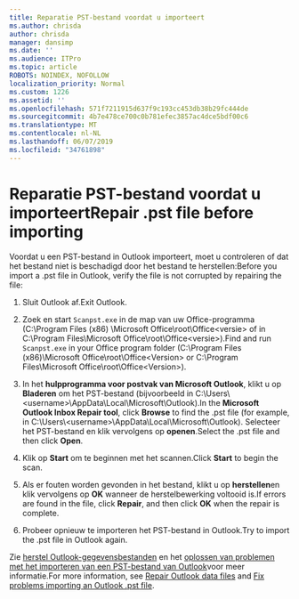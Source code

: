 ```yaml
---
title: Reparatie PST-bestand voordat u importeert
ms.author: chrisda
author: chrisda
manager: dansimp
ms.date: ''
ms.audience: ITPro
ms.topic: article
ROBOTS: NOINDEX, NOFOLLOW
localization_priority: Normal
ms.custom: 1226
ms.assetid: ''
ms.openlocfilehash: 571f7211915d637f9c193cc453db38b29fc444de
ms.sourcegitcommit: 4b7e478ce700c0b781efec3857ac4dce5bdf00c6
ms.translationtype: MT
ms.contentlocale: nl-NL
ms.lasthandoff: 06/07/2019
ms.locfileid: "34761898"
---
```

# <a name="repair-pst-file-before-importing"></a><span data-ttu-id="eef5e-102">Reparatie PST-bestand voordat u importeert</span><span class="sxs-lookup"><span data-stu-id="eef5e-102">Repair .pst file before importing</span></span>

<span data-ttu-id="eef5e-103">Voordat u een PST-bestand in Outlook importeert, moet u controleren of dat het bestand niet is beschadigd door het bestand te herstellen:</span><span class="sxs-lookup"><span data-stu-id="eef5e-103">Before you import a .pst file in Outlook, verify the file is not corrupted by repairing the file:</span></span>

1. <span data-ttu-id="eef5e-104">Sluit Outlook af.</span><span class="sxs-lookup"><span data-stu-id="eef5e-104">Exit Outlook.</span></span>

2. <span data-ttu-id="eef5e-105">Zoek en start `Scanpst.exe` in de map van uw Office-programma (C:\Program Files (x86) \Microsoft Office\root\Office\<versie\> of in C:\Program Files\Microsoft Office\root\Office\<versie\>).</span><span class="sxs-lookup"><span data-stu-id="eef5e-105">Find and run `Scanpst.exe` in your Office program folder (C:\Program Files (x86)\Microsoft Office\root\Office\<Version\> or C:\Program Files\Microsoft Office\root\Office\<Version\>).</span></span>

3. <span data-ttu-id="eef5e-106">In het **hulpprogramma voor postvak van Microsoft Outlook**, klikt u op **Bladeren** om het PST-bestand (bijvoorbeeld in C:\Users\\<username\>\AppData\Local\Microsoft\Outlook).</span><span class="sxs-lookup"><span data-stu-id="eef5e-106">In the **Microsoft Outlook Inbox Repair tool**, click **Browse** to find the .pst file (for example, in C:\Users\\<username\>\AppData\Local\Microsoft\Outlook).</span></span> <span data-ttu-id="eef5e-107">Selecteer het PST-bestand en klik vervolgens op **openen**.</span><span class="sxs-lookup"><span data-stu-id="eef5e-107">Select the .pst file and then click **Open**.</span></span>

4. <span data-ttu-id="eef5e-108">Klik op **Start** om te beginnen met het scannen.</span><span class="sxs-lookup"><span data-stu-id="eef5e-108">Click **Start** to begin the scan.</span></span>

5. <span data-ttu-id="eef5e-109">Als er fouten worden gevonden in het bestand, klikt u op **herstellen**en klik vervolgens op **OK** wanneer de herstelbewerking voltooid is.</span><span class="sxs-lookup"><span data-stu-id="eef5e-109">If errors are found in the file, click **Repair**, and then click **OK** when the repair is complete.</span></span>

6. <span data-ttu-id="eef5e-110">Probeer opnieuw te importeren het PST-bestand in Outlook.</span><span class="sxs-lookup"><span data-stu-id="eef5e-110">Try to import the .pst file in Outlook again.</span></span>

<span data-ttu-id="eef5e-111">Zie [herstel Outlook-gegevensbestanden](https://support.office.com/article/25663bc3-11ec-4412-86c4-60458afc5253) en het [oplossen van problemen met het importeren van een PST-bestand van Outlook](https://support.office.com/article/2d2e50dc-5c36-4ab2-ab50-f1be733b3d6e)voor meer informatie.</span><span class="sxs-lookup"><span data-stu-id="eef5e-111">For more information, see [Repair Outlook data files](https://support.office.com/article/25663bc3-11ec-4412-86c4-60458afc5253) and [Fix problems importing an Outlook .pst file](https://support.office.com/article/2d2e50dc-5c36-4ab2-ab50-f1be733b3d6e).</span></span>
